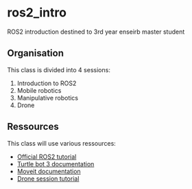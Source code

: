 # ros2_intro
ROS2 introduction destined to 3rd year enseirb master student

## Organisation
This class is divided into 4 sessions:
1. Introduction to ROS2
2. Mobile robotics
3. Manipulative robotics
4. Drone 

## Ressources
This class will use various ressources:
- [Official ROS2 tutorial](https://docs.ros.org/en/humble/Tutorials.html)
- [Turtle bot 3 documentation](https://emanual.robotis.com/docs/en/platform/turtlebot3/bringup/)
- [Moveit documentation](https://moveit.picknik.ai/humble/index.html)
- [Drone session tutorial](https://github.com/Kariboo-Corp/vol-drone-interieur/tree/main)